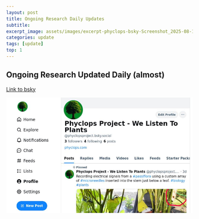 ```yaml
---
layout: post
title: Ongoing Research Daily Updates
subtitle: 
excerpt_image: assets/images/excerpt-phyclops-bsky-Screenshot_2025-08-14_14-36-22.jpg
categories: update
tags: [update]
top: 1
---
```


## Ongoing Research Updated Daily (almost)

[Link to bsky](https://bsky.app/profile/phyclopsproject.bsky.social)


![](assets/images/excerpt-phyclops-bsky-Screenshot_2025-08-14_14-36-22.jpg)
